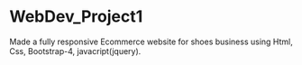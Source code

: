 # WebDev_Project1

Made a fully responsive Ecommerce website for shoes business using Html, Css, Bootstrap-4, javacript(jquery).
